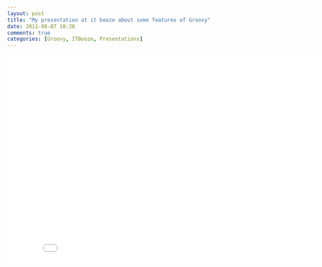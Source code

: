 ```yaml
---
layout: post
title: "My presentation at it booze about some features of Groovy"
date: 2011-08-07 18:28
comments: true
categories: [Groovy, ITBooze, Presentations]
---
```


<object width="853" height="480"><param name="movie" value="//www.youtube.com/v/HOGQn1d5lbc?hl=en_US&amp;version=3"></param><param name="allowFullScreen" value="true"></param><param name="allowscriptaccess" value="always"></param><embed src="//www.youtube.com/v/HOGQn1d5lbc?hl=en_US&amp;version=3" type="application/x-shockwave-flash" width="853" height="480" allowscriptaccess="always" allowfullscreen="true"></embed></object>
